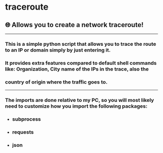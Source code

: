 # traceroute
## 🌐 Allows you to create a network traceroute!
---
### This is a simple python script that allows you to trace the route to an IP or domain simply by just entering it.
### It provides extra features compared to default shell commands like: Organization, City name of the IPs in the trace, also the
### country of origin where the traffic goes to.
---
### The imports are done relative to my PC, so you will most likely need to customize how you import the following packages:
- ### subprocess
- ### requests
- ### json
